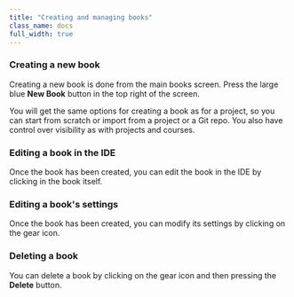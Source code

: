 ```yaml
---
title: "Creating and managing books"
class_name: docs
full_width: true
---
```


### Creating a new book
Creating a new book is done from the main books screen. Press the large blue **New Book** button in the top right of the screen.

You will get the same options for creating a book as for a project, so you can start from scratch or import from a project or a Git repo. You also have control over visibility as with projects and courses.

### Editing a book in the IDE
Once the book has been created, you can edit the book in the IDE by clicking in the book itself.

### Editing a book's settings
Once the book has been created, you can modify its settings by clicking on the gear icon.

### Deleting a book
You can delete a book by clicking on the gear icon and then pressing the **Delete** button.



